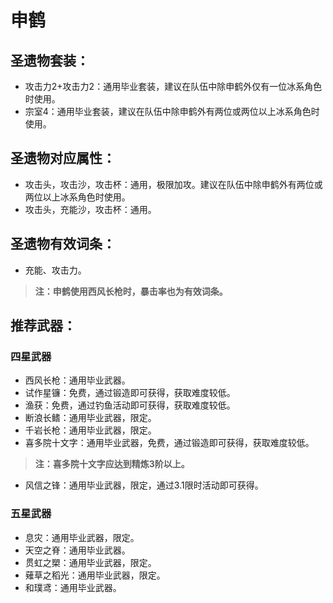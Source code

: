 # 申鹤

## 圣遗物套装：
- 攻击力2+攻击力2：通用毕业套装，建议在队伍中除申鹤外仅有一位冰系角色时使用。
- 宗室4：通用毕业套装，建议在队伍中除申鹤外有两位或两位以上冰系角色时使用。

## 圣遗物对应属性：
- 攻击头，攻击沙，攻击杯：通用，极限加攻。建议在队伍中除申鹤外有两位或两位以上冰系角色时使用。
- 攻击头，充能沙，攻击杯：通用。

## 圣遗物有效词条：
- 充能、攻击力。

>**注：申鹤使用西风长枪时，暴击率也为有效词条。**


## 推荐武器：
### 四星武器
- 西风长枪：通用毕业武器。
- 试作星镰：免费，通过锻造即可获得，获取难度较低。
- 渔获：免费，通过钓鱼活动即可获得，获取难度较低。
- 断浪长鳍：通用毕业武器，限定。
- 千岩长枪：通用毕业武器，限定。
- 喜多院十文字：通用毕业武器，免费，通过锻造即可获得，获取难度较低。

>**注：喜多院十文字应达到精炼3阶以上。**

- 风信之锋：通用毕业武器，限定，通过3.1限时活动即可获得。

### 五星武器
- 息灾：通用毕业武器，限定。
- 天空之脊：通用毕业武器。
- 贯虹之槊：通用毕业武器，限定。
- 薙草之稻光：通用毕业武器，限定。
- 和璞鸢：通用毕业武器。

